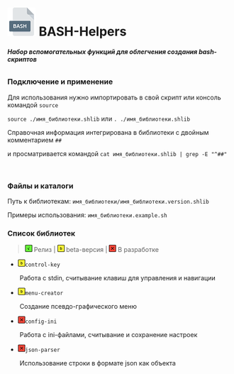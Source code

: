 # <img src="_img/icon_bash.png"/> BASH-Helpers



###### ***Набор вспомогательных функций для облегчения создания bash-скриптов***



### Подключение и применение

Для использования нужно импортировать в свой скрипт или консоль командой `source`

`source ./имя_библиотеки.shlib` или `. ./имя_библиотеки.shlib`

Справочная информация интегрирована в библиотеки с двойным комментарием `##`

и просматривается командой `cat имя_библиотеки.shlib | grep -E "^##"`

<br />

### Файлы и каталоги

Путь к библиотекам: `имя_библиотеки/имя_библиотеки.version.shlib`

Примеры использования: `имя_библиотеки.example.sh`



### Список библиотек

> <img src="_img/icon_g.png"/> Релиз | <img src="_img/icon_y.png"/> beta-версия | <img src="_img/icon_r.png"/> В разработке

- <img src="_img/icon_y.png"/>`control-key`

  ​	Работа с stdin, считывание клавиш для управления и навигации

- <img src="_img/icon_y.png"/>`menu-creator`

  ​	Создание псевдо-графического меню

- <img src="_img/icon_r.png"/>`config-ini`

  ​	Работа с ini-файлами, считывание и сохранение настроек

- <img src="_img/icon_r.png"/>`json-parser`

  ​	Использование строки в формате json как объекта